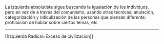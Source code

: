 La izquierda absolutista sigue buscando la igualación de los individuos, pero en vez de a través del comunismo, usando otras técnicas: anulación, categorización y ridiculización de las personas que piensan diferente; prohibición de hablar sobre ciertos temas, etc

---
[[Izquierda Radical=Exceso de civilizacion]]
